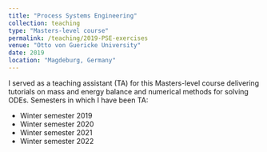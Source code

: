 ```yaml
---
title: "Process Systems Engineering"
collection: teaching
type: "Masters-level course"
permalink: /teaching/2019-PSE-exercises
venue: "Otto von Guericke University"
date: 2019
location: "Magdeburg, Germany"
---
```


I served as a teaching assistant (TA) for this Masters-level course delivering tutorials on mass and energy balance and numerical methods for solving ODEs.
Semesters in which I have been TA:
* Winter semester 2019
* Winter semester 2020
* Winter semester 2021
* Winter semester 2022
